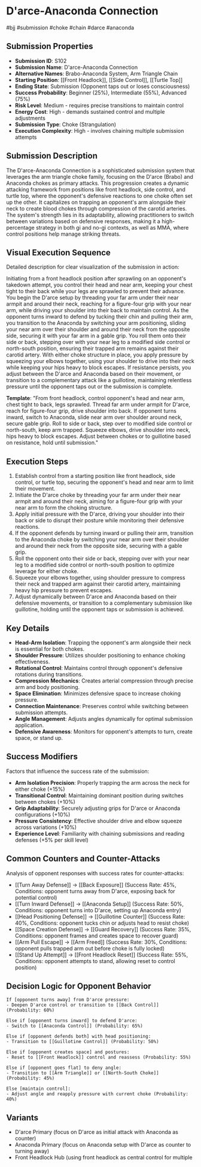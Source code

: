 # D'arce-Anaconda Connection
#bjj #submission #choke #chain #darce #anaconda

## Submission Properties
- **Submission ID**: S102
- **Submission Name**: D'arce-Anaconda Connection
- **Alternative Names**: Brabo-Anaconda System, Arm Triangle Chain
- **Starting Position**: [[Front Headlock]], [[Side Control]], [[Turtle Top]]
- **Ending State**: Submission (Opponent taps out or loses consciousness)
- **Success Probability**: Beginner (25%), Intermediate (55%), Advanced (75%)
- **Risk Level**: Medium - requires precise transitions to maintain control
- **Energy Cost**: High - demands sustained control and multiple adjustments
- **Submission Type**: Choke (Strangulation)
- **Execution Complexity**: High - involves chaining multiple submission attempts

## Submission Description
The D'arce-Anaconda Connection is a sophisticated submission system that leverages the arm triangle choke family, focusing on the D'arce (Brabo) and Anaconda chokes as primary attacks. This progression creates a dynamic attacking framework from positions like front headlock, side control, and turtle top, where the opponent's defensive reactions to one choke often set up the other. It capitalizes on trapping an opponent's arm alongside their neck to create blood chokes through compression of the carotid arteries. The system's strength lies in its adaptability, allowing practitioners to switch between variations based on defensive responses, making it a high-percentage strategy in both gi and no-gi contexts, as well as MMA, where control positions help manage striking threats.

## Visual Execution Sequence
Detailed description for clear visualization of the submission in action:

Initiating from a front headlock position after sprawling on an opponent's takedown attempt, you control their head and near arm, keeping your chest tight to their back while your legs are sprawled to prevent their advance. You begin the D'arce setup by threading your far arm under their near armpit and around their neck, reaching for a figure-four grip with your near arm, while driving your shoulder into their back to maintain control. As the opponent turns inward to defend by tucking their chin and pulling their arm, you transition to the Anaconda by switching your arm positioning, sliding your near arm over their shoulder and around their neck from the opposite side, securing it with your far arm in a gable grip. You roll them onto their side or back, stepping over with your near leg to a modified side control or north-south position, ensuring their trapped arm remains against their carotid artery. With either choke structure in place, you apply pressure by squeezing your elbows together, using your shoulder to drive into their neck while keeping your hips heavy to block escapes. If resistance persists, you adjust between the D'arce and Anaconda based on their movement, or transition to a complementary attack like a guillotine, maintaining relentless pressure until the opponent taps out or the submission is complete.

**Template**: "From front headlock, control opponent's head and near arm, chest tight to back, legs sprawled. Thread far arm under armpit for D'arce, reach for figure-four grip, drive shoulder into back. If opponent turns inward, switch to Anaconda, slide near arm over shoulder around neck, secure gable grip. Roll to side or back, step over to modified side control or north-south, keep arm trapped. Squeeze elbows, drive shoulder into neck, hips heavy to block escapes. Adjust between chokes or to guillotine based on resistance, hold until submission."

## Execution Steps
1. Establish control from a starting position like front headlock, side control, or turtle top, securing the opponent's head and near arm to limit their movement.
2. Initiate the D'arce choke by threading your far arm under their near armpit and around their neck, aiming for a figure-four grip with your near arm to form the choking structure.
3. Apply initial pressure with the D'arce, driving your shoulder into their back or side to disrupt their posture while monitoring their defensive reactions.
4. If the opponent defends by turning inward or pulling their arm, transition to the Anaconda choke by switching your near arm over their shoulder and around their neck from the opposite side, securing with a gable grip.
5. Roll the opponent onto their side or back, stepping over with your near leg to a modified side control or north-south position to optimize leverage for either choke.
6. Squeeze your elbows together, using shoulder pressure to compress their neck and trapped arm against their carotid artery, maintaining heavy hip pressure to prevent escapes.
7. Adjust dynamically between D'arce and Anaconda based on their defensive movements, or transition to a complementary submission like guillotine, holding until the opponent taps or submission is achieved.

## Key Details
- **Head-Arm Isolation**: Trapping the opponent's arm alongside their neck is essential for both chokes.
- **Shoulder Pressure**: Utilizes shoulder positioning to enhance choking effectiveness.
- **Rotational Control**: Maintains control through opponent's defensive rotations during transitions.
- **Compression Mechanics**: Creates arterial compression through precise arm and body positioning.
- **Space Elimination**: Minimizes defensive space to increase choking pressure.
- **Connection Maintenance**: Preserves control while switching between submission attempts.
- **Angle Management**: Adjusts angles dynamically for optimal submission application.
- **Defensive Awareness**: Monitors for opponent's attempts to turn, create space, or stand up.

## Success Modifiers
Factors that influence the success rate of the submission:
- **Arm Isolation Precision**: Properly trapping the arm across the neck for either choke (+15%)
- **Transitional Control**: Maintaining dominant position during switches between chokes (+10%)
- **Grip Adaptability**: Securely adjusting grips for D'arce or Anaconda configurations (+10%)
- **Pressure Consistency**: Effective shoulder drive and elbow squeeze across variations (+10%)
- **Experience Level**: Familiarity with chaining submissions and reading defenses (+5% per skill level)

## Common Counters and Counter-Attacks
Analysis of opponent responses with success rates for counter-attacks:
- [[Turn Away Defense]] → [[Back Exposure]] (Success Rate: 45%, Conditions: opponent turns away from D'arce, exposing back for potential control)
- [[Turn Inward Defense]] → [[Anaconda Setup]] (Success Rate: 50%, Conditions: opponent turns into D'arce, setting up Anaconda entry)
- [[Head Positioning Defense]] → [[Guillotine Counter]] (Success Rate: 40%, Conditions: opponent tucks chin or adjusts head to resist choke)
- [[Space Creation Defense]] → [[Guard Recovery]] (Success Rate: 35%, Conditions: opponent frames and creates space to recover guard)
- [[Arm Pull Escape]] → [[Arm Freed]] (Success Rate: 30%, Conditions: opponent pulls trapped arm out before choke is fully locked)
- [[Stand Up Attempt]] → [[Front Headlock Reset]] (Success Rate: 55%, Conditions: opponent attempts to stand, allowing reset to control position)

## Decision Logic for Opponent Behavior
```
If [opponent turns away] from D'arce pressure:
- Deepen D'arce control or transition to [[Back Control]] (Probability: 60%)

Else if [opponent turns inward] to defend D'arce:
- Switch to [[Anaconda Control]] (Probability: 65%)

Else if [opponent defends both] with head positioning:
- Transition to [[Guillotine Control]] (Probability: 50%)

Else if [opponent creates space] and postures:
- Reset to [[Front Headlock]] control and reassess (Probability: 55%)

Else if [opponent goes flat] to deny angle:
- Transition to [[Arm Triangle]] or [[North-South Choke]] (Probability: 45%)

Else [maintain control]:
- Adjust angle and reapply pressure with current choke (Probability: 40%)
```

## Variants
- D'arce Primary (focus on D'arce as initial attack with Anaconda as counter)
- Anaconda Primary (focus on Anaconda setup with D'arce as counter to turning away)
- Front Headlock Hub (using front headlock as central control for multiple
